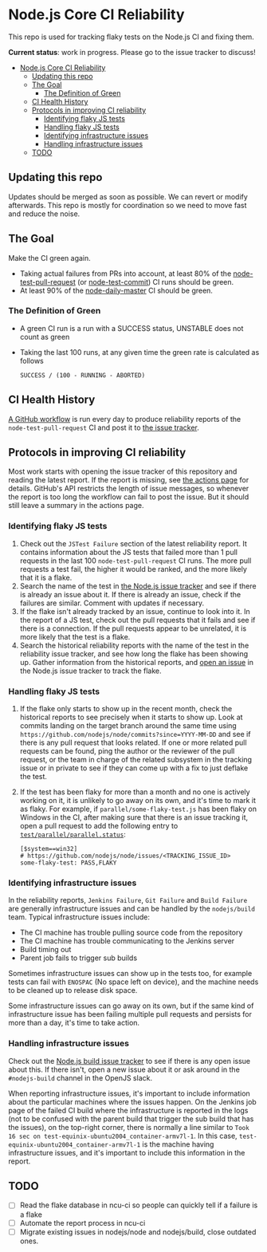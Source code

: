 # Node.js Core CI Reliability

This repo is used for tracking flaky tests on the Node.js CI and fixing them.

**Current status**: work in progress. Please go to the issue tracker to discuss!

<!-- TOC -->
- [Node.js Core CI Reliability](#nodejs-core-ci-reliability)
  - [Updating this repo](#updating-this-repo)
  - [The Goal](#the-goal)
    - [The Definition of Green](#the-definition-of-green)
  - [CI Health History](#ci-health-history)
  - [Protocols in improving CI reliability](#protocols-in-improving-ci-reliability)
    - [Identifying flaky JS tests](#identifying-flaky-js-tests)
    - [Handling flaky JS tests](#handling-flaky-js-tests)
    - [Identifying infrastructure issues](#identifying-infrastructure-issues)
    - [Handling infrastructure issues](#handling-infrastructure-issues)
  - [TODO](#todo)
<!-- /TOC -->

## Updating this repo

Updates should be merged as soon as possible. We can revert or modify
afterwards. This repo is mostly for coordination so we need to move fast and
reduce the noise.

## The Goal

Make the CI green again.

- Taking actual failures from PRs into account, at least 80% of the
  [node-test-pull-request](https://ci.nodejs.org/job/node-test-pull-request/)
  (or [node-test-commit](https://ci.nodejs.org/job/node-test-commit)) CI runs
  should be green.
- At least 90% of the [node-daily-master](https://ci.nodejs.org/view/Node.js%20Daily/job/node-daily-master/)
  CI should be green.

### The Definition of Green

- A green CI run is a run with a SUCCESS status, UNSTABLE does not count as
  green
- Taking the last 100 runs, at any given time the green rate is calculated as
  follows

  ```
  SUCCESS / (100 - RUNNING - ABORTED)
  ```

## CI Health History

[A GitHub workflow](.github/workflows/reliability_report.yml) is run every day
to produce reliability reports of the `node-test-pull-request` CI and post
it to [the issue tracker](https://github.com/nodejs/reliability/issues).

## Protocols in improving CI reliability

Most work starts with opening the issue tracker of this repository and
reading the latest report. If the report is missing, see
[the actions page](https://github.com/nodejs/reliability/actions) for
details. GitHub's API restricts the length of issue messages, so
whenever the report is too long the workflow can fail to post the
issue. But it should still leave a summary in the actions page.

### Identifying flaky JS tests

1. Check out the `JSTest Failure` section of the latest reliability report.
  It contains information about the JS tests that failed more than 1 pull
  requests in the last 100 `node-test-pull-request` CI runs. The more
  pull requests a test fail, the higher it would be ranked, and the more
  likely that it is a flake.
2. Search the name of the test in [the Node.js issue tracker](https://github.com/nodejs/node/issues)
  and see if there is already an issue about it. If there is already
  an issue, check if the failures are similar. Comment with updates
  if necessary.
3. If the flake isn't already tracked by an issue, continue to look into
  it. In the report of a JS test, check out the pull requests that it
  fails and see if there is a connection. If the pull requests appear to
  be unrelated, it is more likely that the test is a flake.
4. Search the historical reliability reports with the name of the test in
  the reliability issue tracker, and see how long the flake has been showing
  up. Gather information from the historical reports, and
  [open an issue](https://github.com/nodejs/node/issues/new?assignees=&labels=flaky-test&projects=&template=4-report-a-flaky-test.yml)
  in the Node.js issue tracker to track the flake.

### Handling flaky JS tests

1. If the flake only starts to show up in the recent month, check the
  historical reports to see precisely when it starts to show up. Look at
  commits landing on the target branch around the same time using
  `https://github.com/nodejs/node/commits?since=YYYY-MM-DD`
  and see if there is any pull request that looks related. If one or
  more related pull requests can be found, ping the author or the
  reviewer of the pull request, or the team in charge of the
  related subsystem in the tracking issue or in private to see if
  they can come up with a fix to just deflake the test.
2. If the test has been flaky for more than a month and no one is actively
  working on it, it is unlikely to go away on its own, and it's time
  to mark it as flaky. For example, if `parallel/some-flaky-test.js`
  has been flaky on Windows in the CI, after making sure that there is an
  issue tracking it, open a pull request to add the following entry to
  [`test/parallel/parallel.status`](https://github.com/nodejs/node/tree/main/test/parallel/parallel.status):

   ```
   [$system==win32]
   # https://github.com/nodejs/node/issues/<TRACKING_ISSUE_ID>
   some-flaky-test: PASS,FLAKY
   ```

### Identifying infrastructure issues

In the reliability reports, `Jenkins Failure`, `Git Failure` and
`Build Failure` are generally infrastructure issues and can be
handled by the `nodejs/build` team. Typical infrastructure
issues include:

- The CI machine has trouble pulling source code from the repository
- The CI machine has trouble communicating to the Jenkins server
- Build timing out
- Parent job fails to trigger sub builds

Sometimes infrastructure issues can show up in the tests too, for
example tests can fail with `ENOSPAC` (No space left on device), and
the machine needs to be cleaned up to release disk space.

Some infrastructure issues can go away on its own, but if the same kind
of infrastructure issue has been failing multiple pull requests and
persists for more than a day, it's time to take action.

### Handling infrastructure issues

Check out the [Node.js build issue tracker](https://github.com/nodejs/build/issues)
to see if there is any open issue about this. If there isn't,
open a new issue about it or ask around in the `#nodejs-build` channel
in the OpenJS slack.

When reporting infrastructure issues, it's important to include
information about the particular machines where the issues happen.
On the Jenkins job page of the failed CI build where the infrastructure
is reported in the logs (not to be confused with the parent build that
trigger the sub build that has the issues), on the top-right
corner, there is normally a line similar to
`Took 16 sec on test-equinix-ubuntu2004_container-armv7l-1`.
In this case, `test-equinix-ubuntu2004_container-armv7l-1`
is the machine having infrastructure issues, and it's important
to include this information in the report.

## TODO

- [ ] Read the flake database in ncu-ci so people can quickly tell if
    a failure is a flake
- [ ] Automate the report process in ncu-ci
- [ ] Migrate existing issues in nodejs/node and nodejs/build, close outdated
    ones.
